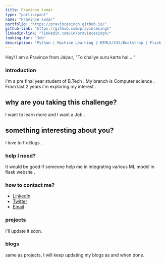 ```yaml
---
title: Pravince kumar
type: "participant"
name: "Pravince kumar"
portfolio: "https://pravincesingh.github.io/"
github-link: "https://github.com/pravincesingh"
linkedin-link: "linkedin.com/in/pravincesingh/"
looking-for: "Job"
description: "Python | Machine Learning | HTML5/CSS/Bootstrap | Flask | SQL | Data structures | Algorithms "
---
```


Hey! I am a Pravince from Jaipur, "To chaliye suru karte hai...                                                                                   "

### introduction

I'm a pre final year student of B.Tech . My branch is Computer science . From last 2 years i'm exploring my interest . 

## why are you taking this challenge?

I want to learn more and I want a Job .

## something interesting about you?

I love to fix Bugs .


### help I need?

It would be good if someone help me in integrating various ML model in flask website .

### how to contact me?

- [LinkedIn](https://www.linkedin.com/in/pravincesingh/)
- [Twitter](https://twitter.com/pravincesingh)
- [Email](mailto:pravincesingh@gmail.com)

### projects

I'll update it soon.


### blogs

same as projects, I will keep updating my blogs as and when done.

